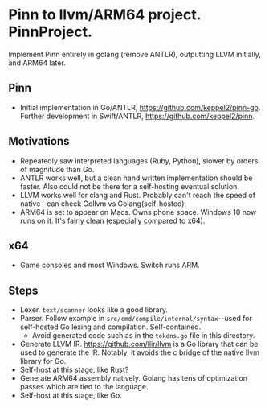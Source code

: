 # Pinn to llvm/ARM64 project. PinnProject.

Implement Pinn entirely in golang (remove ANTLR), outputting LLVM initially, and ARM64 later.

## Pinn
* Initial implementation in Go/ANTLR, https://github.com/keppel2/pinn-go. Further development in Swift/ANTLR, https://github.com/keppel2/pinn.
## Motivations

* Repeatedly saw interpreted languages (Ruby, Python), slower by orders of magnitude than Go.
* ANTLR works well, but a clean hand written implementation should be faster. Also could not be there for a self-hosting eventual solution.
* LLVM works well for clang and Rust. Probably can't reach the speed of native--can check Gollvm vs Golang(self-hosted).
* ARM64 is set to appear on Macs. Owns phone space. Windows 10 now runs on it. It's fairly clean (especially compared to x64).

## x64

* Game consoles and most Windows. Switch runs ARM.

## Steps

* Lexer. `text/scanner` looks like a good library.
* Parser. Follow example in `src/cmd/compile/internal/syntax`--used for self-hosted Go lexing and compilation. Self-contained.
  * Avoid generated code such as in the `tokens.go` file in this directory.
* Generate LLVM IR. https://github.com/llir/llvm is a Go library that can be used to generate the IR. Notably, it avoids the c bridge of the native llvm library for Go.
* Self-host at this stage, like Rust?
* Generate ARM64 assembly natively. Golang has tens of optimization passes which are tied to the language.
* Self-host at this stage, like Go.
